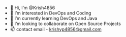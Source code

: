 - 👋 Hi, I’m @Krish4856
- 👀 I’m interested in DevOps and Coding
- 🌱 I’m currently learning DevOps and Java
- 💞️ I’m looking to collaborate on Open Source Projects
- 📫 contact email - krishvp4856@gmail.com

<!---
Krish4856/Krish4856 is a ✨ special ✨ repository because its `README.md` (this file) appears on your GitHub profile.
You can click the Preview link to take a look at your changes.
--->
